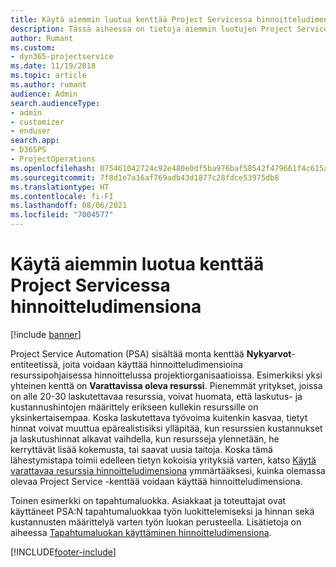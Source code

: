 ```yaml
---
title: Käytä aiemmin luotua kenttää Project Servicessa hinnoitteludimensiona
description: Tässä aiheessa on tietoja aiemmin luotujen Project Service -kenttien käyttämisestä hinnoitteludimensioina.
author: Rumant
ms.custom:
- dyn365-projectservice
ms.date: 11/19/2018
ms.topic: article
ms.author: rumant
audience: Admin
search.audienceType:
- admin
- customizer
- enduser
search.app:
- D365PS
- ProjectOperations
ms.openlocfilehash: 075461042724c92e480e0df5ba976baf58542f479661f4c615aa442a150d0f8a
ms.sourcegitcommit: 7f8d1e7a16af769adb43d1877c28fdce53975db8
ms.translationtype: HT
ms.contentlocale: fi-FI
ms.lasthandoff: 08/06/2021
ms.locfileid: "7004577"
---
```

# <a name="use-an-existing-field-in-project-service-as-a-pricing-dimension"></a>Käytä aiemmin luotua kenttää Project Servicessa hinnoitteludimensiona

[!include [banner](../includes/psa-now-project-operations.md)]

Project Service Automation (PSA) sisältää monta kenttää **Nykyarvot**-entiteetissä, joita voidaan käyttää hinnoitteludimensioina resurssipohjaisessa hinnoittelussa projektiorganisaatioissa. Esimerkiksi yksi yhteinen kenttä on **Varattavissa oleva resurssi**. Pienemmät yritykset, joissa on alle 20-30 laskutettavaa resurssia, voivat huomata, että laskutus- ja kustannushintojen määrittely erikseen kullekin resurssille on yksinkertaisempaa. Koska laskutettava työvoima kuitenkin kasvaa, tietyt hinnat voivat muuttua epärealistisiksi ylläpitää, kun resurssien kustannukset ja laskutushinnat alkavat vaihdella, kun resursseja ylennetään, he kerryttävät lisää kokemusta, tai saavat uusia taitoja. Koska tämä lähestymistapa toimii edelleen tietyn kokoisia yrityksiä varten, katso [Käytä varattavaa resurssia hinnoitteludimensiona](bookable-resource-pricing-dimension.md) ymmärtääksesi, kuinka olemassa olevaa Project Service -kenttää voidaan käyttää hinnoitteludimensiona.

Toinen esimerkki on tapahtumaluokka. Asiakkaat ja toteuttajat ovat käyttäneet PSA:N tapahtumaluokkaa työn luokittelemiseksi ja hinnan sekä kustannusten määrittelyä varten työn luokan perusteella. Lisätietoja on aiheessa [Tapahtumaluokan käyttäminen hinnoitteludimensiona](transaction-category-pricing-dimension.md).


[!INCLUDE[footer-include](../includes/footer-banner.md)]